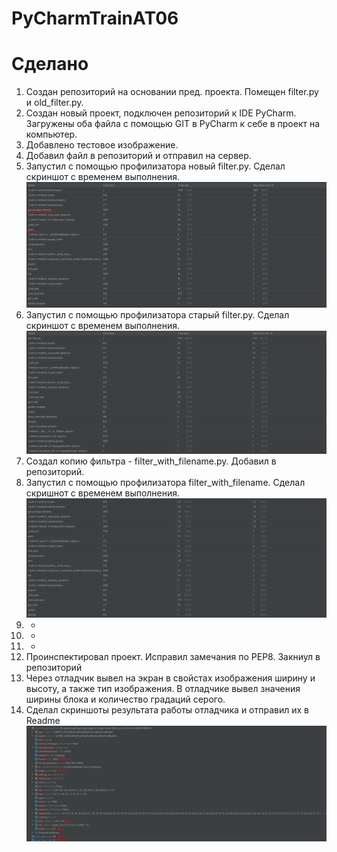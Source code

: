 # PyCharmTrainAT06
# Сделано
1. Создан репозиторий на основании пред. проекта. Помещен filter.py и old_filter.py.
2. Создан новый проект, подключен репозиторий к IDE PyCharm. Загружены оба файла с помощью GIT в PyCharm к себе в проект на компьютер.
3. Добавлено тестовое изображение.
4. Добавил файл в репозиторий и отправил на сервер.
5. Запустил с помощью профилизатора новый filter.py. Сделал скриншот с временем выполнения.
  ![alt text](NewFilter_screenshot.png)
6. Запустил с помощью профилизатора старый filter.py. Сделал скриншот с временем выполнения.
  ![alt text](OldFilter_screenshot.png)
7. Создал копию фильтра - filter_with_filename.py. Добавил в репозиторий.
8. Запустил с помощью профилизатора filter_with_filename. Сделал скришнот с временем выполнения.
  ![alt text](FileName_screenshot.png)
9. -
10. -
11. -
12. Проинспектировал проект. Исправил замечания по PEP8. Закниул в репозиторий
13. Через отладчик вывел на экран в свойстах изображения ширину и высоту, а также тип изображения. В отладчике вывел значения ширины блока и количество градаций серого.
14. Сделал скриншоты результата работы отладчика и отправил их в Readme 
  ![alt text](info.png)
